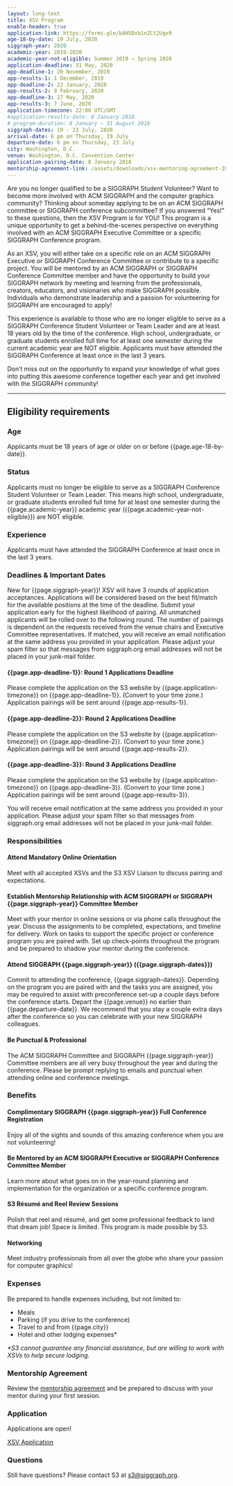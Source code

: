 ```yaml
---
layout: long-text
title: XSV Program
enable-header: true
application-link: https://forms.gle/bAH5Dxb1nZCt2Ugx9
age-18-by-date: 19 July, 2020
siggraph-year: 2020
academic-year: 2019-2020
academic-year-not-eligible: Summer 2019 – Spring 2020
application-deadline: 31 May, 2020
app-deadline-1: 20 November, 2019
app-results-1: 1 December, 2019
app-deadline-2: 22 January, 2020
app-results-2: 9 February, 2020
app-deadline-3: 27 May, 2020
app-results-3: 7 June, 2020
application-timezone: 22:00 UTC/GMT
#application-results-date: 8 January 2018
# program-duration: 8 January – 31 August 2018
siggraph-dates: 19 - 23 July, 2020
arrival-date: 6 pm on Thursday, 19 July
departure-date: 6 pm on Thursday, 23 July
city: Washington, D.C.
venue: Washington, D.C. Convention Center
application-pairing-date: 8 January 2018
mentorship-agreement-link: /assets/downloads/xsv-mentoring-agreement-2019.docx
---
```

Are you no longer qualified to be a SIGGRAPH Student Volunteer? Want to become more involved with ACM SIGGRAPH and the computer graphics community? Thinking about someday applying to be on an ACM SIGGRAPH committee or SIGGRAPH conference subcommittee? If you answered “Yes!” to these questions, then the XSV Program is for YOU! This program is a unique opportunity to get a behind-the-scenes perspective on everything involved with an ACM SIGGRAPH Executive Committee or a specific SIGGRAPH Conference program.

As an XSV, you will either take on a specific role on an ACM SIGGRAPH Executive or SIGGRAPH Conference Committee or contribute to a specific project. You will be mentored by an ACM SIGGRAPH or SIGGRAPH Conference Committee member and have the opportunity to build your SIGGRAPH network by meeting and learning from the professionals, creators, educators, and visionaries who make SIGGRAPH possible. Individuals who demonstrate leadership and a passion for volunteering for SIGGRAPH are encouraged to apply!

This experience is available to those who are no longer eligible to serve as a SIGGRAPH Conference Student Volunteer or Team Leader and are at least 18 years old by the time of the conference. High school, undergraduate, or graduate students enrolled full time for at least one semester during the current academic year are NOT eligible. Applicants must have attended the SIGGRAPH Conference at least once in the last 3 years.

Don’t miss out on the opportunity to expand your knowledge of what goes into putting this awesome conference together each year and get involved with the SIGGRAPH community!
<hr>

## Eligibility requirements

### Age

Applicants must be 18 years of age or older on or before {{page.age-18-by-date}}.

### Status

Applicants must no longer be eligible to serve as a SIGGRAPH Conference Student Volunteer or Team Leader. This means high school, undergraduate, or graduate students enrolled full time for at least one semester during the {{page.academic-year}} academic year ({{page.academic-year-not-eligible}}) are NOT eligible.

### Experience

Applicants must have attended the SIGGRAPH Conference at least once in the last 3 years.

### Deadlines & Important Dates

New for {{page.siggraph-year}}! XSV will have 3 rounds of application acceptances. Applications will be considered based on the best fit/match for the available positions at the time of the deadline. Submit your application early for the highest likelihood of pairing. All unmatched applicants will be rolled over to the following round. The number of pairings is dependent on the requests received from the venue chairs and Executive Committee representatives.
If matched, you will receive an email notification at the same address you provided in your application. Please adjust your spam filter so that messages from siggraph.org email addresses will not be placed in your junk-mail folder.

#### {{page.app-deadline-1}}: Round 1 Applications Deadline

Please complete the application on the S3 website by {{page.application-timezone}} on {{page.app-deadline-1}}. (Convert to your time zone.) Application pairings will be sent around {{page.app-results-1}}.

#### {{page.app-deadline-2}}: Round 2 Applications Deadline

Please complete the application on the S3 website by {{page.application-timezone}} on {{page.app-deadline-2}}. (Convert to your time zone.) Application pairings will be sent around {{page.app-results-2}}.

#### {{page.app-deadline-3}}: Round 3 Applications Deadline

Please complete the application on the S3 website by {{page.application-timezone}} on {{page.app-deadline-3}}. (Convert to your time zone.) Application pairings will be sent around {{page.app-results-3}}.

You will receive email notification at the same address you provided in your application. Please adjust your spam filter so that messages from siggraph.org email addresses will not be placed in your junk-mail folder.

### Responsibilities

#### Attend Mandatory Online Orientation

Meet with all accepted XSVs and the S3 XSV Liaison to discuss pairing and expectations.

#### Establish Mentorship Relationship with ACM SIGGRAPH or SIGGRAPH {{page.siggraph-year}} Committee Member

Meet with your mentor in online sessions or via phone calls throughout the year. Discuss the assignments to be completed, expectations, and timeline for delivery. Work on tasks to support the specific project or conference program you are paired with. Set up check-points throughout the program and be prepared to shadow your mentor during the conference. 

#### Attend SIGGRAPH {{page.siggraph-year}} ({{page.siggraph-dates}})

Commit to attending the conference, {{page.siggraph-dates}}. Depending on the program you are paired with and the tasks you are assigned, you may be required to assist with preconference set-up a couple days before the conference starts. Depart the {{page.venue}} no earlier than {{page.departure-date}}. We recommend that you stay a couple extra days after the conference so you can celebrate with your new SIGGRAPH colleagues.

#### Be Punctual & Professional

The ACM SIGGRAPH Committee and SIGGRAPH {{page.siggraph-year}} Committee members are all very busy throughout the year and during the conference. Please be prompt replying to emails and punctual when attending online and conference meetings.

### Benefits

#### Complimentary SIGGRAPH {{page.siggraph-year}} Full Conference Registration

Enjoy all of the sights and sounds of this amazing conference when you are not volunteering!

#### Be Mentored by an ACM SIGGRAPH Executive or SIGGRAPH Conference Committee Member

Learn more about what goes on in the year-round planning and implementation for the organization or a specific conference program.

#### S3 Résumé and Reel Review Sessions

Polish that reel and résumé, and get some professional feedback to land that dream job! Space is limited. This program is made possible by S3.

#### Networking

Meet industry professionals from all over the globe who share your passion for computer graphics!

### Expenses
Be prepared to handle expenses including, but not limited to:

- Meals
- Parking (if you drive to the conference)
- Travel to and from {{page.city}}
- Hotel and other lodging expenses*

_*S3 cannot guarantee any financial assistance, but are willing to work with XSVs to help secure lodging._

### Mentorship Agreement
Review the [mentorship agreement]({{site.baseurl}}{{page.mentorship-agreement-link}}) and be prepared to discuss with your mentor during your first session.

### Application
Applications are open!

<a class="button expand" href="{{page.application-link}}">XSV Application</a>

### Questions
Still have questions? Please contact S3 at s3@siggraph.org.